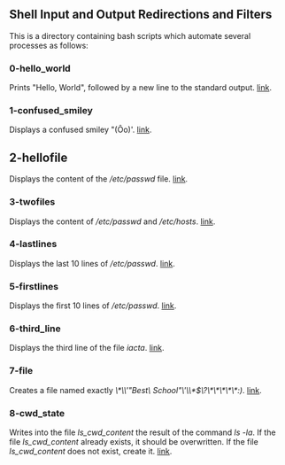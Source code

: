 ## Shell Input and Output Redirections and Filters
This is a directory containing bash scripts which automate several processes as follows:
### 0-hello_world
Prints "Hello, World", followed by a new line to the standard output. [link](https://github.com/chee-zaram/alx-system_engineering-devops/blob/master/0x02-shell_redirections/0-hello_world).
### 1-confused_smiley
Displays a confused smiley "(Ôo)'. [link](https://github.com/chee-zaram/alx-system_engineering-devops/blob/master/0x02-shell_redirections/1-confused_smiley).
## 2-hellofile
Displays the content of the */etc/passwd* file. [link](https://github.com/chee-zaram/alx-system_engineering-devops/blob/master/0x02-shell_redirections/2-hellofile).
### 3-twofiles
Displays the content of */etc/passwd* and */etc/hosts*. [link](https://github.com/chee-zaram/alx-system_engineering-devops/blob/master/0x02-shell_redirections/3-twofiles).
### 4-lastlines
Displays the last 10 lines of */etc/passwd*. [link](https://github.com/chee-zaram/alx-system_engineering-devops/blob/master/0x02-shell_redirections/4-lastlines).
### 5-firstlines
Displays the first 10 lines of */etc/passwd*. [link](https://github.com/chee-zaram/alx-system_engineering-devops/blob/master/0x02-shell_redirections/5-firstlines).
### 6-third_line
Displays the third line of the file *iacta*. [link](https://github.com/chee-zaram/alx-system_engineering-devops/blob/master/0x02-shell_redirections/6-third_line).
### 7-file
Creates a file named exactly _\\\*\\\\\'\"Best\ School\"\\\'\\\\\*\$\\\?\\\*\\\*\\\*\\\*\\\*\:\)_. [link](https://github.com/chee-zaram/alx-system_engineering-devops/blob/master/0x02-shell_redirections/7-file).
### 8-cwd_state
Writes into the file *ls_cwd_content* the result of the command *ls -la*. If the file *ls_cwd_content* already exists, it should be overwritten. If the file *ls_cwd_content* does not exist, create it. [link](https://github.com/chee-zaram/alx-system_engineering-devops/blob/master/0x02-shell_redirections/8-cwd_state).
